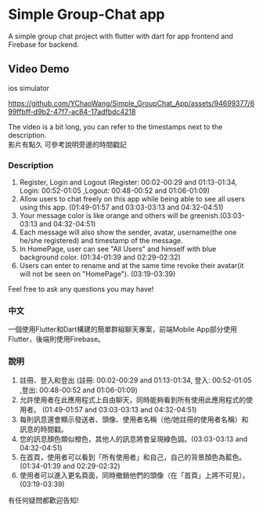 # Simple Group-Chat app

A simple group chat project with flutter with dart for app frontend and Firebase for backend.

## Video Demo
ios simulator

https://github.com/YChaoWang/Simple_GroupChat_App/assets/94699377/699ffbff-d9b2-47f7-ac84-17adfbdc4218



The video is a bit long, you can refer to the timestamps next to the description.\
影片有點久 可參考說明旁邊的時間戳記


### Description
1. Register, Login and Logout  (Register: 00:02-00:29 and 01:13-01:34, Login: 00:52-01:05 ,Logout: 00:48-00:52 and 01:06-01:09)
2. Allow users to chat freely on this app while being able to see all users using this app. (01:49-01:57 and 03:03-03:13 and 04:32-04:51)
4. Your message color is like orange and others will be greenish.(03:03-03:13 and 04:32-04:51)
5. Each message will also show the sender, avatar, username(the one he/she registered) and timestamp of the message.
6. In HomePage, user can see "All Users" and himself with blue background color. (01:34-01:39 and 02:29-02:32)
7. Users can enter to rename and at the same time revoke their avatar(it will not be seen on "HomePage"). (03:19-03:39)

Feel free to ask any questions you may have!

### 中文
一個使用Flutter和Dart構建的簡單群組聊天專案，前端Mobile App部分使用Flutter，後端則使用Firebase。
### 說明
1. 註冊、登入和登出   (註冊: 00:02-00:29 and 01:13-01:34, 登入: 00:52-01:05 ,登出: 00:48-00:52 and 01:06-01:09)
2. 允許使用者在此應用程式上自由聊天，同時能夠看到所有使用此應用程式的使用者。  (01:49-01:57 and 03:03-03:13 and 04:32-04:51)
3. 每則訊息還會顯示發送者、頭像、使用者名稱（他/她註冊的使用者名稱）和訊息的時間戳。
4. 您的訊息顏色類似橙色，其他人的訊息將會呈現綠色調。(03:03-03:13 and 04:32-04:51)
5. 在首頁，使用者可以看到「所有使用者」和自己，自己的背景顏色為藍色。(01:34-01:39 and 02:29-02:32)
6. 使用者可以進入更名頁面，同時撤銷他們的頭像（在「首頁」上將不可見）。(03:19-03:39)

有任何疑問都歡迎告知!






